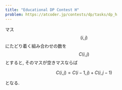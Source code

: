 ```yaml
---
title: "Educational DP Contest H"
problem: https://atcoder.jp/contests/dp/tasks/dp_h
---
```

マス $$ (i, j) $$ にたどり着く組み合わせの数を $$ C(i, j) $$ とすると, そのマスが空きマスならば

$$
C(i, j) = C(i-1, j)+C(i, j-1)
$$

となる.
